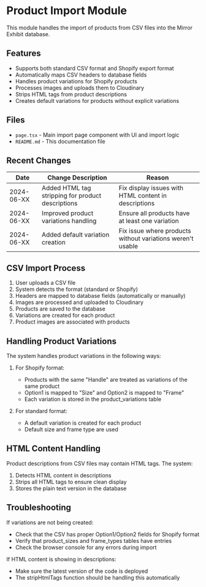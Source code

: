 # Product Import Module

This module handles the import of products from CSV files into the Mirror Exhibit database.

## Features

- Supports both standard CSV format and Shopify export format
- Automatically maps CSV headers to database fields
- Handles product variations for Shopify products
- Processes images and uploads them to Cloudinary
- Strips HTML tags from product descriptions
- Creates default variations for products without explicit variations

## Files

- `page.tsx` - Main import page component with UI and import logic
- `README.md` - This documentation file

## Recent Changes

| Date       | Change Description                                                 | Reason                         |
|------------|--------------------------------------------------------------------|--------------------------------|
| 2024-06-XX | Added HTML tag stripping for product descriptions                  | Fix display issues with HTML content in descriptions |
| 2024-06-XX | Improved product variations handling                               | Ensure all products have at least one variation |
| 2024-06-XX | Added default variation creation                                   | Fix issue where products without variations weren't usable |

## CSV Import Process

1. User uploads a CSV file
2. System detects the format (standard or Shopify)
3. Headers are mapped to database fields (automatically or manually)
4. Images are processed and uploaded to Cloudinary
5. Products are saved to the database
6. Variations are created for each product
7. Product images are associated with products

## Handling Product Variations

The system handles product variations in the following ways:

1. For Shopify format:
   - Products with the same "Handle" are treated as variations of the same product
   - Option1 is mapped to "Size" and Option2 is mapped to "Frame"
   - Each variation is stored in the product_variations table

2. For standard format:
   - A default variation is created for each product
   - Default size and frame type are used

## HTML Content Handling

Product descriptions from CSV files may contain HTML tags. The system:

1. Detects HTML content in descriptions
2. Strips all HTML tags to ensure clean display
3. Stores the plain text version in the database

## Troubleshooting

If variations are not being created:
- Check that the CSV has proper Option1/Option2 fields for Shopify format
- Verify that product_sizes and frame_types tables have entries
- Check the browser console for any errors during import

If HTML content is showing in descriptions:
- Make sure the latest version of the code is deployed
- The stripHtmlTags function should be handling this automatically
